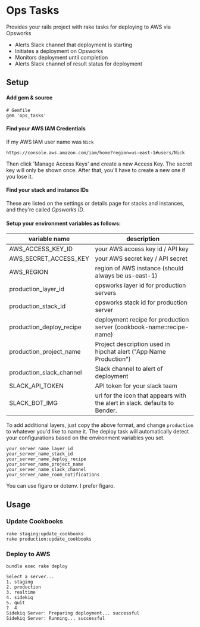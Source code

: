 # Ops Tasks

Provides your rails project with rake tasks for deploying to AWS via Opsworks

- Alerts Slack channel that deployment is starting
- Initiates a deployment on Opsworks
- Monitors deployment until completion
- Alerts Slack channel of result status for deployment

## Setup

#### Add gem & source

    # Gemfile
    gem 'ops_tasks'

#### Find your AWS IAM Credentials

If my AWS IAM user name was `Nick`

`https://console.aws.amazon.com/iam/home?region=us-east-1#users/Nick`

Then click 'Manage Access Keys' and create a new Access Key. The secret key will only be shown once. After that, you'll have to create a new one if you lose it.

#### Find your stack and instance IDs

These are listed on the settings or details page for stacks and instances, and they're called _Opsworks ID_.


#### Setup your environment variables as follows:

| variable name | description |
| --------------|-------------- |
| AWS_ACCESS_KEY_ID    | your AWS access key id / API key |
| AWS_SECRET_ACCESS_KEY | your AWS secret key / API secret |
| AWS_REGION            | region of AWS instance (should always be us-east-1) |
| production_layer_id | opsworks layer id for production servers |
| production_stack_id | opsworks stack id for production server |
| production_deploy_recipe | deployment recipe for production server (cookbook-name::recipe-name) |
| production_project_name | Project description used in hipchat alert ("App Name Production") |
| production_slack_channel | Slack channel to alert of deployment |
| SLACK_API_TOKEN | API token for your slack team |
| SLACK_BOT_IMG | url for the icon that appears with the alert in slack. defaults to Bender. |

To add additional layers, just copy the above format, and change `production` to whatever you'd like to name it. The deploy task will automatically detect your configurations based on the environment variables you set.

```
your_server_name_layer_id
your_server_name_stack_id
your_server_name_deploy_recipe
your_server_name_project_name
your_server_name_slack_channel
your_server_name_room_notifications
```

You can use figaro or dotenv. I prefer figaro.

## Usage

### Update Cookbooks

    rake staging:update_cookbooks
    rake production:update_cookbooks

### Deploy to AWS

    bundle exec rake deploy

    Select a server...
    1. staging
    2. production
    3. realtime
    4. sidekiq
    5. quit
    ?  4
    Sidekiq Server: Preparing deployment... successful
    Sidekiq Server: Running... successful



